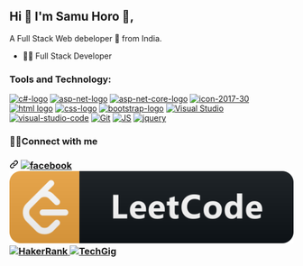 ## Hi 👋 I'm Samu Horo 👦,
A Full Stack Web debeloper 🎯 from India.
- 👨‍💻 Full Stack Developer 

### Tools and Technology:
<p dir="auto"><a target="_blank" rel="noopener noreferrer nofollow" href="https://user-images.githubusercontent.com/54549934/93968941-5fa12f80-fd88-11ea-9595-e09a3e04931c.png"><img src="https://user-images.githubusercontent.com/54549934/93968941-5fa12f80-fd88-11ea-9595-e09a3e04931c.png" alt="c#-logo" style="max-width: 100%;"></a> <a target="_blank" rel="noopener noreferrer nofollow" href="https://user-images.githubusercontent.com/54549934/93968998-7cd5fe00-fd88-11ea-9138-c2972d4f54e6.png"><img src="https://user-images.githubusercontent.com/54549934/93968998-7cd5fe00-fd88-11ea-9138-c2972d4f54e6.png" alt="asp-net-logo" style="max-width: 100%;"></a> <a target="_blank" rel="noopener noreferrer nofollow" href="https://user-images.githubusercontent.com/54549934/93969019-88292980-fd88-11ea-873e-000f1b4d36cd.png"><img src="https://user-images.githubusercontent.com/54549934/93969019-88292980-fd88-11ea-873e-000f1b4d36cd.png" alt="asp-net-core-logo" style="max-width: 100%;"></a> <a target="_blank" rel="noopener noreferrer nofollow" href="https://user-images.githubusercontent.com/54549934/93969039-95deaf00-fd88-11ea-892a-cce00b080482.png"><img src="https://user-images.githubusercontent.com/54549934/93969039-95deaf00-fd88-11ea-892a-cce00b080482.png" alt="icon-2017-30" style="max-width: 100%;"></a> <a target="_blank" rel="noopener noreferrer nofollow" href="https://user-images.githubusercontent.com/54549934/93969064-a2630780-fd88-11ea-8ac0-ad280f1f2c95.png"><img src="https://user-images.githubusercontent.com/54549934/93969064-a2630780-fd88-11ea-8ac0-ad280f1f2c95.png" alt="html logo" style="max-width: 100%;"></a> <a target="_blank" rel="noopener noreferrer nofollow" href="https://user-images.githubusercontent.com/54549934/93969089-b1e25080-fd88-11ea-8ff6-16d721c451e1.png"><img src="https://user-images.githubusercontent.com/54549934/93969089-b1e25080-fd88-11ea-8ff6-16d721c451e1.png" alt="css-logo" style="max-width: 100%;"></a> <a target="_blank" rel="noopener noreferrer nofollow" href="https://user-images.githubusercontent.com/54549934/93969110-be66a900-fd88-11ea-8d93-731a49dda9cf.png"><img src="https://user-images.githubusercontent.com/54549934/93969110-be66a900-fd88-11ea-8d93-731a49dda9cf.png" alt="bootstrap-logo" style="max-width: 100%;"></a> <a target="_blank" rel="noopener noreferrer nofollow" href="https://user-images.githubusercontent.com/54549934/93969180-e48c4900-fd88-11ea-99f6-8f365b129132.png"><img src="https://user-images.githubusercontent.com/54549934/93969180-e48c4900-fd88-11ea-99f6-8f365b129132.png" alt="Visual Studio" style="max-width: 100%;"></a> <a target="_blank" rel="noopener noreferrer nofollow" href="https://user-images.githubusercontent.com/54549934/93969201-ee15b100-fd88-11ea-8a64-487094905859.png"><img src="https://user-images.githubusercontent.com/54549934/93969201-ee15b100-fd88-11ea-8a64-487094905859.png" alt="visual-studio-code" style="max-width: 100%;"></a> <a target="_blank" rel="noopener noreferrer nofollow" href="https://user-images.githubusercontent.com/54549934/93969224-fcfc6380-fd88-11ea-9371-dcd817f336b9.png"><img src="https://user-images.githubusercontent.com/54549934/93969224-fcfc6380-fd88-11ea-9371-dcd817f336b9.png" alt="Git" style="max-width: 100%;"></a> <a target="_blank" rel="noopener noreferrer nofollow" href="https://user-images.githubusercontent.com/54549934/93969585-d7238e80-fd89-11ea-9f99-be41b751c27e.png"><img src="https://user-images.githubusercontent.com/54549934/93969585-d7238e80-fd89-11ea-9f99-be41b751c27e.png" alt="JS" style="max-width: 100%;"></a> <a target="_blank" rel="noopener noreferrer nofollow" href="https://user-images.githubusercontent.com/54549934/93974084-ece98180-fd92-11ea-9575-e5653dbee149.png"><img src="https://user-images.githubusercontent.com/54549934/93974084-ece98180-fd92-11ea-9575-e5653dbee149.pnghttps://user-images.githubusercontent.com/54549934/93974084-ece98180-fd92-11ea-9575-e5653dbee149.png" alt="jquery" style="max-width: 100%;"></a></p>

### 🤝🏻Connect with me
<h3 dir="auto">
<a id="user-content------" class="anchor" aria-hidden="true" href="#-----">
<svg class="octicon octicon-link" viewBox="0 0 16 16" version="1.1" width="16" height="16" aria-hidden="true">
<path d="m7.775 3.275 1.25-1.25a3.5 3.5 0 1 1 4.95 4.95l-2.5 2.5a3.5 3.5 0 0 1-4.95 0 .751.751 0 0 1 .018-1.042.751.751 0 0 1 1.042-.018 1.998 1.998 0 0 0 2.83 0l2.5-2.5a2.002 2.002 0 0 0-2.83-2.83l-1.25 1.25a.751.751 0 0 1-1.042-.018.751.751 0 0 1-.018-1.042Zm-4.69 9.64a1.998 1.998 0 0 0 2.83 0l1.25-1.25a.751.751 0 0 1 1.042.018.751.751 0 0 1 .018 1.042l-1.25 1.25a3.5 3.5 0 1 1-4.95-4.95l2.5-2.5a3.5 3.5 0 0 1 4.95 0 .751.751 0 0 1-.018 1.042.751.751 0 0 1-1.042.018 1.998 1.998 0 0 0-2.83 0l-2.5 2.5a1.998 1.998 0 0 0 0 2.83Z"></path></svg></a>
<a href="https://www.facebook.com/samu.horo" rel="nofollow">
<img src="https://user-images.githubusercontent.com/54549934/93971143-23240280-fd8d-11ea-859d-1e69485789de.png" alt="facebook" style="max-width: 100%;">
</a> 
<a href="https://www.linkedin.com/in/samu-horo" rel="nofollow">
  <img src="https://github.com/mfsi-samu/Samu-Horo/blob/main/leetcode_button_icon_151892.png" alt="Linkedin" style="max-width: 100%;">
</a> 

<a href="https://www.hackerrank.com/samuhoro5" rel="nofollow">
  <img src="https://user-images.githubusercontent.com/54549934/93971144-23bc9900-fd8d-11ea-9ac8-16bd132011a1.png" alt="HakerRank" style="max-width: 100%;">
</a> 
<a href="https://leetcode.com/samuhoro/" rel="nofollow">
  <img src="https://user-images.githubusercontent.com/54549934/93971462-d7be2400-fd8d-11ea-91b2-8abfaec3e875.png" alt="TechGig" style="max-width: 100%;">
  </a>
</h3>

<!--
**mfsi-samu/mfsi-samu** is a ✨ _special_ ✨ repository because its `README.md` (this file) appears on your GitHub profile.

Here are some ideas to get you started:

- 🔭 I’m currently working on ...
- 🌱 I’m currently learning ...
- 👯 I’m looking to collaborate on ...
- 🤔 I’m looking for help with ...
- 💬 Ask me about ...
- 📫 How to reach me: ...
- 😄 Pronouns: ...
- ⚡ Fun fact: ...
-->
